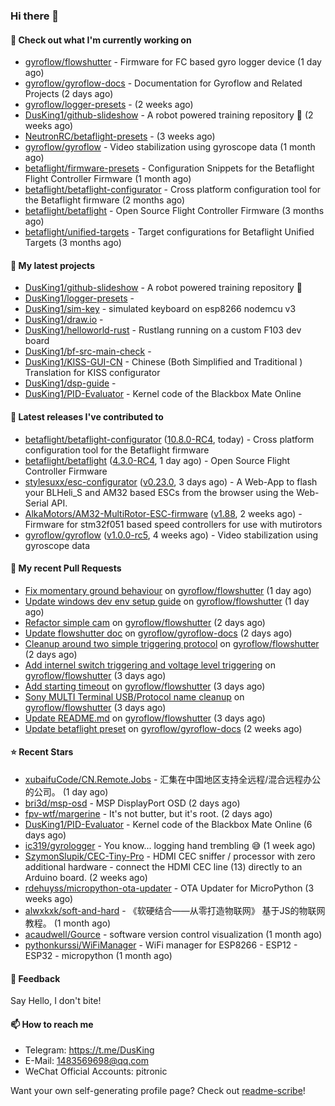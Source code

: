### Hi there 👋

#### 👷 Check out what I'm currently working on

- [gyroflow/flowshutter](https://github.com/gyroflow/flowshutter) - Firmware for FC based gyro logger device (1 day ago)
- [gyroflow/gyroflow-docs](https://github.com/gyroflow/gyroflow-docs) - Documentation for Gyroflow and Related Projects (2 days ago)
- [gyroflow/logger-presets](https://github.com/gyroflow/logger-presets) -  (2 weeks ago)
- [DusKing1/github-slideshow](https://github.com/DusKing1/github-slideshow) - A robot powered training repository :robot: (2 weeks ago)
- [NeutronRC/betaflight-presets](https://github.com/NeutronRC/betaflight-presets) -  (3 weeks ago)
- [gyroflow/gyroflow](https://github.com/gyroflow/gyroflow) - Video stabilization using gyroscope data (1 month ago)
- [betaflight/firmware-presets](https://github.com/betaflight/firmware-presets) - Configuration Snippets for the Betaflight Flight Controller Firmware (1 month ago)
- [betaflight/betaflight-configurator](https://github.com/betaflight/betaflight-configurator) - Cross platform configuration tool for the Betaflight firmware (2 months ago)
- [betaflight/betaflight](https://github.com/betaflight/betaflight) - Open Source Flight Controller Firmware (3 months ago)
- [betaflight/unified-targets](https://github.com/betaflight/unified-targets) - Target configurations for Betaflight Unified Targets (3 months ago)

#### 🌱 My latest projects

- [DusKing1/github-slideshow](https://github.com/DusKing1/github-slideshow) - A robot powered training repository :robot:
- [DusKing1/logger-presets](https://github.com/DusKing1/logger-presets) - 
- [DusKing1/sim-key](https://github.com/DusKing1/sim-key) - simulated keyboard on esp8266 nodemcu v3
- [DusKing1/draw.io](https://github.com/DusKing1/draw.io) - 
- [DusKing1/helloworld-rust](https://github.com/DusKing1/helloworld-rust) - Rustlang running on a custom F103 dev board
- [DusKing1/bf-src-main-check](https://github.com/DusKing1/bf-src-main-check) - 
- [DusKing1/KISS-GUI-CN](https://github.com/DusKing1/KISS-GUI-CN) - Chinese (Both Simplified and Traditional ) Translation for KISS configurator
- [DusKing1/dsp-guide](https://github.com/DusKing1/dsp-guide) - 
- [DusKing1/PID-Evaluator](https://github.com/DusKing1/PID-Evaluator) - Kernel code of the Blackbox Mate Online

#### 🔭 Latest releases I've contributed to

- [betaflight/betaflight-configurator](https://github.com/betaflight/betaflight-configurator) ([10.8.0-RC4](https://github.com/betaflight/betaflight-configurator/releases/tag/10.8.0-RC4), today) - Cross platform configuration tool for the Betaflight firmware
- [betaflight/betaflight](https://github.com/betaflight/betaflight) ([4.3.0-RC4](https://github.com/betaflight/betaflight/releases/tag/4.3.0-RC4), 1 day ago) - Open Source Flight Controller Firmware
- [stylesuxx/esc-configurator](https://github.com/stylesuxx/esc-configurator) ([v0.23.0](https://github.com/stylesuxx/esc-configurator/releases/tag/v0.23.0), 3 days ago) - A Web-App to flash your BLHeli_S and AM32 based ESCs from the browser using the Web-Serial API.
- [AlkaMotors/AM32-MultiRotor-ESC-firmware](https://github.com/AlkaMotors/AM32-MultiRotor-ESC-firmware) ([v1.88](https://github.com/AlkaMotors/AM32-MultiRotor-ESC-firmware/releases/tag/v1.88), 2 weeks ago) - Firmware for stm32f051 based speed controllers for use with mutirotors
- [gyroflow/gyroflow](https://github.com/gyroflow/gyroflow) ([v1.0.0-rc5](https://github.com/gyroflow/gyroflow/releases/tag/v1.0.0-rc5), 4 weeks ago) - Video stabilization using gyroscope data

#### 🔨 My recent Pull Requests

- [Fix momentary ground behaviour](https://github.com/gyroflow/flowshutter/pull/85) on [gyroflow/flowshutter](https://github.com/gyroflow/flowshutter) (1 day ago)
- [Update windows dev env setup guide](https://github.com/gyroflow/flowshutter/pull/84) on [gyroflow/flowshutter](https://github.com/gyroflow/flowshutter) (1 day ago)
- [Refactor simple cam](https://github.com/gyroflow/flowshutter/pull/83) on [gyroflow/flowshutter](https://github.com/gyroflow/flowshutter) (2 days ago)
- [Update flowshutter doc](https://github.com/gyroflow/gyroflow-docs/pull/7) on [gyroflow/gyroflow-docs](https://github.com/gyroflow/gyroflow-docs) (2 days ago)
- [Cleanup around two simple triggering protocol](https://github.com/gyroflow/flowshutter/pull/81) on [gyroflow/flowshutter](https://github.com/gyroflow/flowshutter) (2 days ago)
- [Add internel switch triggering and voltage level triggering](https://github.com/gyroflow/flowshutter/pull/80) on [gyroflow/flowshutter](https://github.com/gyroflow/flowshutter) (3 days ago)
- [Add starting timeout](https://github.com/gyroflow/flowshutter/pull/79) on [gyroflow/flowshutter](https://github.com/gyroflow/flowshutter) (3 days ago)
- [Sony MULTI Terminal USB/Protocol name cleanup](https://github.com/gyroflow/flowshutter/pull/78) on [gyroflow/flowshutter](https://github.com/gyroflow/flowshutter) (3 days ago)
- [Update README.md](https://github.com/gyroflow/flowshutter/pull/77) on [gyroflow/flowshutter](https://github.com/gyroflow/flowshutter) (3 days ago)
- [Update betaflight preset](https://github.com/gyroflow/gyroflow-docs/pull/5) on [gyroflow/gyroflow-docs](https://github.com/gyroflow/gyroflow-docs) (2 weeks ago)

#### ⭐ Recent Stars

- [xubaifuCode/CN.Remote.Jobs](https://github.com/xubaifuCode/CN.Remote.Jobs) - 汇集在中国地区支持全远程/混合远程办公的公司。 (1 day ago)
- [bri3d/msp-osd](https://github.com/bri3d/msp-osd) - MSP DisplayPort OSD (2 days ago)
- [fpv-wtf/margerine](https://github.com/fpv-wtf/margerine) - It&#39;s not butter, but it&#39;s root. (2 days ago)
- [DusKing1/PID-Evaluator](https://github.com/DusKing1/PID-Evaluator) - Kernel code of the Blackbox Mate Online (6 days ago)
- [ic319/gyrologger](https://github.com/ic319/gyrologger) - You know... logging hand trembling 😅 (1 week ago)
- [SzymonSlupik/CEC-Tiny-Pro](https://github.com/SzymonSlupik/CEC-Tiny-Pro) - HDMI CEC sniffer / processor with zero additional hardware - connect the HDMI CEC line (13) directly to an Arduino board. (2 weeks ago)
- [rdehuyss/micropython-ota-updater](https://github.com/rdehuyss/micropython-ota-updater) - OTA Updater for MicroPython (3 weeks ago)
- [alwxkxk/soft-and-hard](https://github.com/alwxkxk/soft-and-hard) - 《软硬结合——从零打造物联网》 基于JS的物联网教程。 (1 month ago)
- [acaudwell/Gource](https://github.com/acaudwell/Gource) - software version control visualization (1 month ago)
- [pythonkurssi/WiFiManager](https://github.com/pythonkurssi/WiFiManager) - WiFi manager for ESP8266 - ESP12 - ESP32 - micropython  (1 month ago)

#### 💬 Feedback

Say Hello, I don't bite!

#### 📫 How to reach me

- Telegram: https://t.me/DusKing
- E-Mail: 1483569698@qq.com
- WeChat Official Accounts: pitronic

Want your own self-generating profile page? Check out [readme-scribe](https://github.com/muesli/readme-scribe)!
